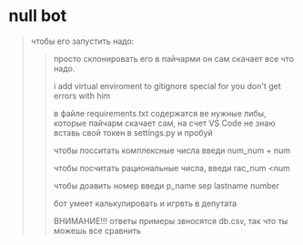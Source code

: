 # null bot 
> чтобы его запустить надо:
>> просто склонировать его в пайчарми он сам скачает все что надо. 
>>
>> i add virtual enviroment to gitignore special for you don't get errors with him
>>
>> в файле requirements.txt содержатся ве нужные либы, которые пайчарм скачает сам, на счет VS Code не знаю
>> вставь свой токен в settings.py и пробуй
>>
>> чтобы посситать комплексные числа введи num_num + num
>>
>> чтобы посчитать рациональные числа, введи rac_num <num 
>>
>> чтобы доавить номер введи p_name sep lastname number
>>
>>
>> бот умеет калькулировать и игрвть в депутата
>>
>> ВНИМАНИЕ!!! ответы примеры звносятся db.csv, так что ты можешь все сравнить